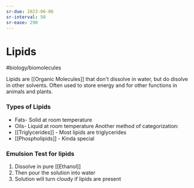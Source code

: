 ```yaml
---
sr-due: 2023-06-06
sr-interval: 50
sr-ease: 290
---
```

# Lipids
#biology/biomolecules 

Lipids are [[Organic Molecules]] that don't dissolve in water, but do disolve in other solvents.
Often used to store energy and for other functions in animals and plants.

### Types of Lipids
- Fats- Solid at room temperature
- Oils- Liquid at room temperature
Another method of categorization:
- [[Triglycerides]] - Most lipids are triglycerides
- [[Phospholipids]] - Kinda special 

### Emulsion Test for lipids
1. Dissolve in pure [[Ethanol]]
2. Then pour the solution into water
3. Solution will turn cloudy if lipids are present
